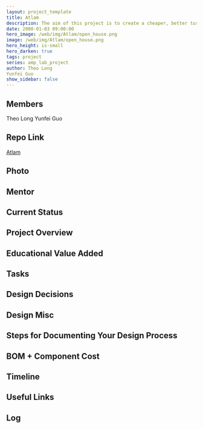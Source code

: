 ```yaml
---
layout: project_template
title: Atlam
description: The aim of this project is to create a cheaper, better turtlebot2.
date: 2000-01-03 09:00:00
hero_image: /web/img/Atlam/open_house.png
image: /web/img/Atlam/open_house.png
hero_height: is-small
hero_darken: true
tags: project
series: amp_lab_project
author: Theo Long
Yunfei Guo
show_sidebar: false
---
```




## Members
Theo Long
Yunfei Guo

## Repo Link
<a class="button is-link" href="https://github.com/Amp-Lab-at-VT/Atlam" >Atlam</a>

## Photo

## Mentor

## Current Status

## Project Overview


## Educational Value Added


## Tasks

## Design Decisions

## Design Misc

## Steps for Documenting Your Design Process

## BOM + Component Cost

## Timeline

## Useful Links

## Log
            